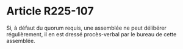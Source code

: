 # Article R225-107

Si, à défaut du quorum requis, une assemblée ne peut délibérer régulièrement, il en est dressé procès-verbal par le bureau de cette assemblée.

